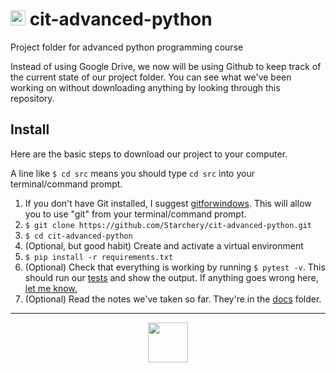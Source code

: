 # <img src="https://upload.wikimedia.org/wikipedia/commons/thumb/c/c3/Python-logo-notext.svg/1024px-Python-logo-notext.svg.png" width="24"> cit-advanced-python
Project folder for advanced python programming course

Instead of using Google Drive, we now will be using Github to keep track of the current state of our project folder. 
You can see what we've been working on without downloading anything by looking through this repository.

## Install
Here are the basic steps to download our project to your computer.

A line like `$ cd src` means you should type `cd src` into your terminal/command prompt.

1. If you don't have Git installed, I suggest 
[gitforwindows](https://github.com/git-for-windows/git/releases/download/v2.29.0.windows.1/Git-2.29.0-64-bit.exe). 
This will allow you to use "git" from your terminal/command prompt.
2. `$ git clone https://github.com/Starchery/cit-advanced-python.git`
3. `$ cd cit-advanced-python`
4. (Optional, but good habit) Create and activate a virtual environment
5. `$ pip install -r requirements.txt`
6. (Optional) Check that everything is working by running `$ pytest -v`. This should run our [tests](tests/) and show the output. If anything goes wrong here, [let me know.](mailto:randolph.henry.work@gmail.com)
7. (Optional) Read the notes we've taken so far. They're in the [docs](docs/) folder.

---

<p align="center">
  <img src="https://citinstitute.tech/wp-content/uploads/2019/12/New-CODEIT-LOGO-TRANSPARENT-1.png" height="64"> 
</p>
